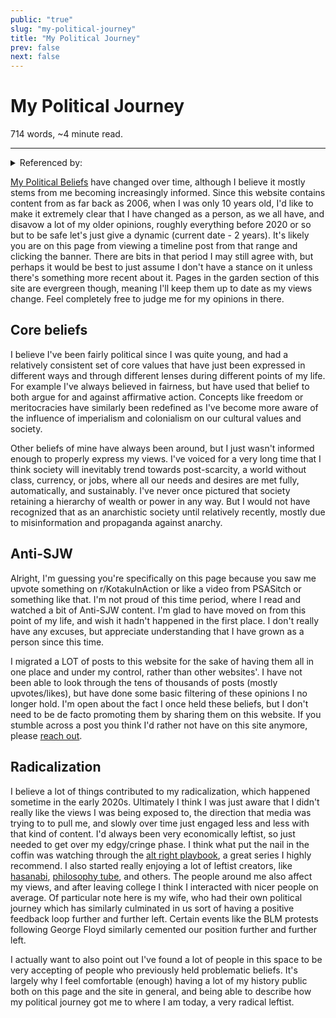 ```yaml
---
public: "true"
slug: "my-political-journey"
title: "My Political Journey"
prev: false
next: false
---
```

<script setup>
import { data } from '../../git.data.ts';
import { useData } from 'vitepress';
const pageData = useData();
</script>
<h1 class="p-name">My Political Journey</h1>
<p>714 words, ~4 minute read. <span v-html="data[`site/${pageData.page.value.relativePath}`]" /></p>
<hr/>

<details><summary>Referenced by:</summary><a href="/garden/political-quizzes/index.md">Political Quizzes</a></details>

[My Political Beliefs](/garden/my-political-beliefs/index.md) have changed over time, although I believe it mostly stems from me becoming increasingly informed. Since this website contains content from as far back as 2006, when I was only 10 years old, I'd like to make it extremely clear that I have changed as a person, as we all have, and disavow a lot of my older opinions, roughly everything before 2020 or so but to be safe let's just give a dynamic (current date - 2 years). It's likely you are on this page from viewing a timeline post from that range and clicking the banner. There are bits in that period I may still agree with, but perhaps it would be best to just assume I don't have a stance on it unless there's something more recent about it. Pages in the garden section of this site are evergreen though, meaning I'll keep them up to date as my views change. Feel completely free to judge me for my opinions in there.

## Core beliefs

I believe I've been fairly political since I was quite young, and had a relatively consistent set of core values that have just been expressed in different ways and through different lenses during different points of my life. For example I've always believed in fairness, but have used that belief to both argue for and against affirmative action. Concepts like freedom or meritocracies have similarly been redefined as I've become more aware of the influence of imperialism and colonialism on our cultural values and society.

Other beliefs of mine have always been around, but I just wasn't informed enough to properly express my views. I've voiced for a very long time that I think society will inevitably trend towards post-scarcity, a world without class, currency, or jobs, where all our needs and desires are met fully, automatically, and sustainably. I've never once pictured that society retaining a hierarchy of wealth or power in any way. But I would not have recognized that as an anarchistic society until relatively recently, mostly due to misinformation and propaganda against anarchy.

## Anti-SJW

Alright, I'm guessing you're specifically on this page because you saw me upvote something on r/KotakuInAction or like a video from PSASitch or something like that. I'm not proud of this time period, where I read and watched a bit of Anti-SJW content. I'm glad to have moved on from this point of my life, and wish it hadn't happened in the first place. I don't really have any excuses, but appreciate understanding that I have grown as a person since this time.

I migrated a LOT of posts to this website for the sake of having them all in one place and under my control, rather than other websites'. I have not been able to look through the tens of thousands of posts (mostly upvotes/likes), but have done some basic filtering of these opinions I no longer hold. I'm open about the fact I once held these beliefs, but I don't need to be de facto promoting them by sharing them on this website. If you stumble across a post you think I'd rather not have on this site anymore, please [reach out](https://www.thepaperpilot.org/about/).

## Radicalization

I believe a lot of things contributed to my radicalization, which happened sometime in the early 2020s. Ultimately I think I was just aware that I didn't really like the views I was being exposed to, the direction that media was trying to to pull me, and slowly over time just engaged less and less with that kind of content. I'd always been very economically leftist, so just needed to get over my edgy/cringe phase. I think what put the nail in the coffin was watching through the [alt right playbook](https://youtube.com/playlist?list=PLJA_jUddXvY7v0VkYRbANnTnzkA_HMFtQ), a great series I highly recommend. I also started really enjoying a lot of leftist creators, like [hasanabi](https://twitch.tv/hasanabi), [philosophy tube](https://youtube.com/@philosophytube), and others. The people around me also affect my views, and after leaving college I think I interacted with nicer people on average. Of particular note here is my wife, who had their own political journey which has similarly culminated in us sort of having a positive feedback loop further and further left. Certain events like the BLM protests following George Floyd similarly cemented our position further and further left.

I actually want to also point out I've found a lot of people in this space to be very accepting of people who previously held problematic beliefs. It's largely why I feel comfortable (enough) having a lot of my history public both on this page and the site in general, and being able to describe how my political journey got me to where I am today, a very radical leftist.